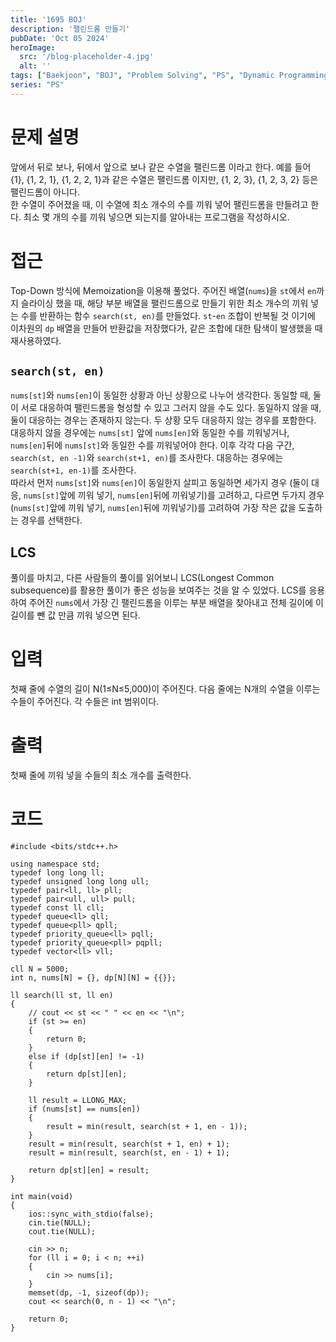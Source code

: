 ```yaml
---
title: '1695 BOJ'
description: '팰린드롬 만들기'
pubDate: 'Oct 05 2024'
heroImage: 
  src: '/blog-placeholder-4.jpg'
  alt: ''
tags: ["Baekjoon", "BOJ", "Problem Solving", "PS", "Dynamic Programming", "DP"]
series: "PS"
---
```


# 문제 설명 
앞에서 뒤로 보나, 뒤에서 앞으로 보나 같은 수열을 팰린드롬 이라고 한다. 예를 들어 {1}, {1, 2, 1}, {1, 2, 2, 1}과 같은 수열은 팰린드롬 이지만, {1, 2, 3}, {1, 2, 3, 2} 등은 팰린드롬이 아니다.</br>
한 수열이 주어졌을 때, 이 수열에 최소 개수의 수를 끼워 넣어 팰린드롬을 만들려고 한다. 최소 몇 개의 수를 끼워 넣으면 되는지를 알아내는 프로그램을 작성하시오.

# 접근
Top-Down 방식에 Memoization을 이용해 풀었다. 주어진 배열(`nums`)을 `st`에서 `en`까지 슬라이싱 했을 때, 해당 부분 배열을 팰린드롬으로 만들기 위한 최소 개수의 끼워 넣는 수를 반환하는 함수 `search(st, en)`를 만들었다. `st`-`en` 조합이 반복될 것 이기에 이차원의 `dp` 배열을 만들어 반환값을 저장했다가, 같은 조합에 대한 탐색이 발생했을 때 재사용하였다.

## `search(st, en)`
`nums[st]`와 `nums[en]`이 동일한 상황과 아닌 상황으로 나누어 생각한다. 동일할 때, 둘이 서로 대응하여 팰린드롬을 형성할 수 있고 그러지 않을 수도 있다. 동일하지 않을 때, 둘이 대응하는 경우는 존재하지 않는다. 두 상황 모두 대응하지 않는 경우를 포함한다. 대응하지 않을 경우에는 `nums[st]` 앞에 `nums[en]`와 동일한 수를 끼워넣거나, `nums[en]`뒤에 `nums[st]`와  동일한 수를 끼워넣어야 한다. 이후 각각 다음 구간, `search(st, en -1)`와 `search(st+1, en)`를 조사한다. 대응하는 경우에는 `search(st+1, en-1)`를 조사한다.</br>
따라서 먼저 `nums[st]`와 `nums[en]`이 동일한지 살피고 동일하면 세가지 경우 (둘이 대응, `nums[st]`앞에 끼워 넣기, `nums[en]`뒤에 끼워넣기)를 고려하고, 다르면 두가지 경우 (`nums[st]`앞에 끼워 넣기, `nums[en]`뒤에 끼워넣기)를 고려하여 가장 작은 값을 도출하는 경우를 선택한다.

## LCS
풀이를 마치고, 다른 사람들의 풀이를 읽어보니 LCS(Longest Common subsequence)를 활용한 풀이가 좋은 성능을 보여주는 것을 알 수 있었다. LCS를 응용하여 주어진 `nums`에서 가장 긴 팰린드롬을 이루는 부분 배열을 찾아내고 전체 길이에 이 길이를 뺀 값 만큼 끼워 넣으면 된다.

# 입력
첫째 줄에 수열의 길이 N(1≤N≤5,000)이 주어진다. 다음 줄에는 N개의 수열을 이루는 수들이 주어진다. 각 수들은 int 범위이다.

# 출력
첫째 줄에 끼워 넣을 수들의 최소 개수를 출력한다.

# 코드
```
#include <bits/stdc++.h>

using namespace std;
typedef long long ll;
typedef unsigned long long ull;
typedef pair<ll, ll> pll;
typedef pair<ull, ull> pull;
typedef const ll cll;
typedef queue<ll> qll;
typedef queue<pll> qpll;
typedef priority_queue<ll> pqll;
typedef priority_queue<pll> pqpll;
typedef vector<ll> vll;

cll N = 5000;
int n, nums[N] = {}, dp[N][N] = {{}};

ll search(ll st, ll en)
{
    // cout << st << " " << en << "\n";
    if (st >= en)
    {
        return 0;
    }
    else if (dp[st][en] != -1)
    {
        return dp[st][en];
    }

    ll result = LLONG_MAX;
    if (nums[st] == nums[en])
    {
        result = min(result, search(st + 1, en - 1));
    }
    result = min(result, search(st + 1, en) + 1);
    result = min(result, search(st, en - 1) + 1);

    return dp[st][en] = result;
}

int main(void)
{
    ios::sync_with_stdio(false);
    cin.tie(NULL);
    cout.tie(NULL);

    cin >> n;
    for (ll i = 0; i < n; ++i)
    {
        cin >> nums[i];
    }
    memset(dp, -1, sizeof(dp));
    cout << search(0, n - 1) << "\n";

    return 0;
}
```
